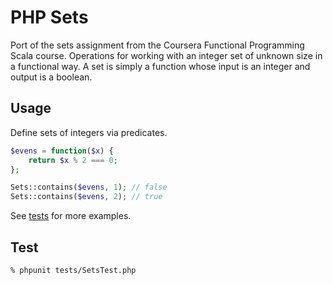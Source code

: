 # PHP Sets

Port of the sets assignment from the Coursera Functional Programming Scala course. Operations for working with an integer set of unknown size in a functional way. A set is simply a function whose input is an integer and output is a boolean.

## Usage

Define sets of integers via predicates.

```php
$evens = function($x) {
	return $x % 2 === 0;
};

Sets::contains($evens, 1); // false
Sets::contains($evens, 2); // true
```

See [tests](tests/SetsTest.php) for more examples.

## Test

```
% phpunit tests/SetsTest.php 
```